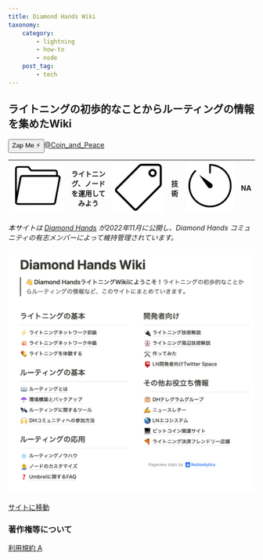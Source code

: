 ```yaml
---
title: Diamond Hands Wiki
taxonomy:
    category:
        - lightning
        - how-to
        - node
    post_tag:
        - tech
---
```


## ライトニングの初歩的なことからルーティングの情報を集めたWiki

<div><button class="zap-button" data-npub="npub17n53d53ql9seuxap52r6uckkvvf9nk0pg2v6ecpj7z9nnh8fwh2sl3j6ds" data-relays="wss://relay.damus.io,wss://relay.snort.social,wss://nostr.wine,wss://relay.nostr.band">Zap Me ⚡</button><a href="https://twitter.com/Coin_and_Peace">@Coin_and_Peace</a></div>

|  ![Category](/_images/category.png)  |  ライトニング、ノードを運用してみよう |  ![Tag](/_images/tag.png)  |  技術  | ![Time](/_images/timer.png)  |  NA  |
| ---- | ---- | ---- | ---- | ---- | ---- |

*本サイトは [Diamond Hands](https://www.diamondhandsnode.com/) が2022年11月に公開し、Diamond Hands コミュニティの有志メンバーによって維持管理されています。*

[![Diamond Hands Wiki contents](/_images/diamond_hands_wiki_2.png)](https://dhwiki.notion.site/dhwiki/Diamond-Hands-Wiki-09b471dc2f8c4fbba097fee110d20676)

[サイトに移動](https://dhwiki.notion.site/dhwiki/Diamond-Hands-Wiki-09b471dc2f8c4fbba097fee110d20676)

### 著作権等について
[利用規約 A](https://lostinbitcoin.jp/copyright/#uaa) 
